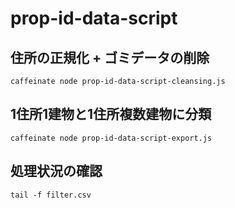 # prop-id-data-script


## 住所の正規化 + ゴミデータの削除

```
caffeinate node prop-id-data-script-cleansing.js
```

## 1住所1建物と1住所複数建物に分類
```
caffeinate node prop-id-data-script-export.js
```


## 処理状況の確認

```
tail -f filter.csv
```
